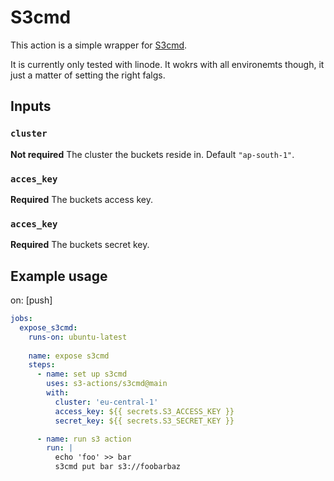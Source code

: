 # S3cmd

This action is a simple wrapper for [S3cmd](https://s3tools.org/s3cmd). 

It is currently only tested with linode. It wokrs with all environemts though, it just a matter of setting the right falgs.

## Inputs

### `cluster`

**Not required** The cluster the buckets reside in. Default `"ap-south-1"`.

### `acces_key`

**Required**  The buckets access key.

### `acces_key`

**Required**  The buckets secret key.
## Example usage

on: [push]

```yml
jobs:
  expose_s3cmd:
    runs-on: ubuntu-latest
    
    name: expose s3cmd
    steps:
      - name: set up s3cmd
        uses: s3-actions/s3cmd@main
        with:
          cluster: 'eu-central-1'
          access_key: ${{ secrets.S3_ACCESS_KEY }}
          secret_key: ${{ secrets.S3_SECRET_KEY }}

      - name: run s3 action
        run: |
          echo 'foo' >> bar
          s3cmd put bar s3://foobarbaz

```

